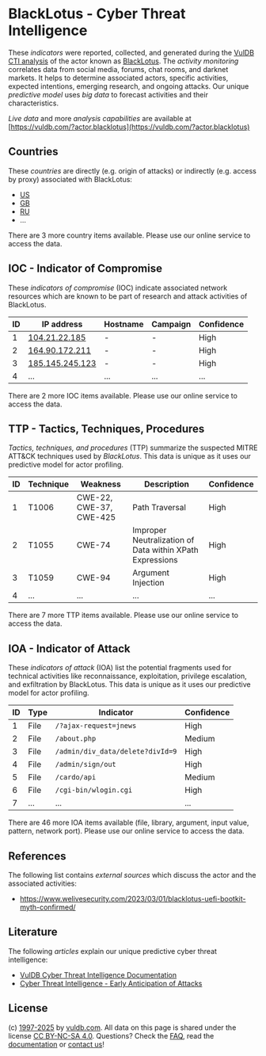 # BlackLotus - Cyber Threat Intelligence

These _indicators_ were reported, collected, and generated during the [VulDB CTI analysis](https://vuldb.com/?kb.cti) of the actor known as [BlackLotus](https://vuldb.com/?actor.blacklotus). The _activity monitoring_ correlates data from social media, forums, chat rooms, and darknet markets. It helps to determine associated actors, specific activities, expected intentions, emerging research, and ongoing attacks. Our unique _predictive model_ uses _big data_ to forecast activities and their characteristics.

_Live data_ and more _analysis capabilities_ are available at [https://vuldb.com/?actor.blacklotus](https://vuldb.com/?actor.blacklotus)

## Countries

These _countries_ are directly (e.g. origin of attacks) or indirectly (e.g. access by proxy) associated with BlackLotus:

* [US](https://vuldb.com/?country.us)
* [GB](https://vuldb.com/?country.gb)
* [RU](https://vuldb.com/?country.ru)
* ...

There are 3 more country items available. Please use our online service to access the data.

## IOC - Indicator of Compromise

These _indicators of compromise_ (IOC) indicate associated network resources which are known to be part of research and attack activities of BlackLotus.

ID | IP address | Hostname | Campaign | Confidence
-- | ---------- | -------- | -------- | ----------
1 | [104.21.22.185](https://vuldb.com/?ip.104.21.22.185) | - | - | High
2 | [164.90.172.211](https://vuldb.com/?ip.164.90.172.211) | - | - | High
3 | [185.145.245.123](https://vuldb.com/?ip.185.145.245.123) | - | - | High
4 | ... | ... | ... | ...

There are 2 more IOC items available. Please use our online service to access the data.

## TTP - Tactics, Techniques, Procedures

_Tactics, techniques, and procedures_ (TTP) summarize the suspected MITRE ATT&CK techniques used by _BlackLotus_. This data is unique as it uses our predictive model for actor profiling.

ID | Technique | Weakness | Description | Confidence
-- | --------- | -------- | ----------- | ----------
1 | T1006 | CWE-22, CWE-37, CWE-425 | Path Traversal | High
2 | T1055 | CWE-74 | Improper Neutralization of Data within XPath Expressions | High
3 | T1059 | CWE-94 | Argument Injection | High
4 | ... | ... | ... | ...

There are 7 more TTP items available. Please use our online service to access the data.

## IOA - Indicator of Attack

These _indicators of attack_ (IOA) list the potential fragments used for technical activities like reconnaissance, exploitation, privilege escalation, and exfiltration by BlackLotus. This data is unique as it uses our predictive model for actor profiling.

ID | Type | Indicator | Confidence
-- | ---- | --------- | ----------
1 | File | `/?ajax-request=jnews` | High
2 | File | `/about.php` | Medium
3 | File | `/admin/div_data/delete?divId=9` | High
4 | File | `/admin/sign/out` | High
5 | File | `/cardo/api` | Medium
6 | File | `/cgi-bin/wlogin.cgi` | High
7 | ... | ... | ...

There are 46 more IOA items available (file, library, argument, input value, pattern, network port). Please use our online service to access the data.

## References

The following list contains _external sources_ which discuss the actor and the associated activities:

* https://www.welivesecurity.com/2023/03/01/blacklotus-uefi-bootkit-myth-confirmed/

## Literature

The following _articles_ explain our unique predictive cyber threat intelligence:

* [VulDB Cyber Threat Intelligence Documentation](https://vuldb.com/?kb.cti)
* [Cyber Threat Intelligence - Early Anticipation of Attacks](https://www.scip.ch/en/?labs.20201022)

## License

(c) [1997-2025](https://vuldb.com/?kb.changelog) by [vuldb.com](https://vuldb.com/?kb.about). All data on this page is shared under the license [CC BY-NC-SA 4.0](https://creativecommons.org/licenses/by-nc-sa/4.0/). Questions? Check the [FAQ](https://vuldb.com/?kb.faq), read the [documentation](https://vuldb.com/?kb) or [contact us](https://vuldb.com/?contact)!
